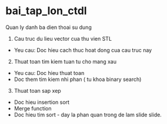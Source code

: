 # bai_tap_lon_ctdl

Quan ly danh ba dien thoai su dung

1. Cau truc du lieu vector cua thu vien STL
- Yeu cau: Doc hieu cach thuc hoat dong cua cau truc nay
2. Thuat toan tim kiem tuan tu cho mang xau
- Yeu cau: Doc hieu thuat toan
- Doc them tim kiem nhi phan ( tu khoa binary search)
3. Thuat toan sap xep
- Doc hieu insertion sort
- Merge function
- Doc hieu tim sort - day la phan quan trong de lam slide slide.
